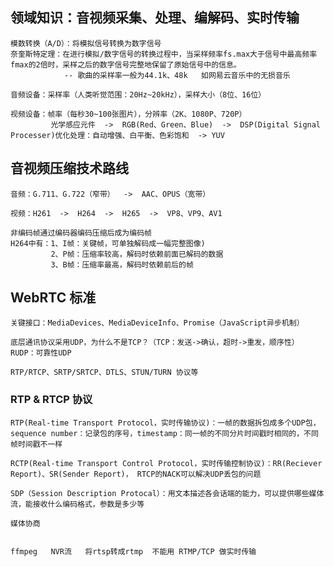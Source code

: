 
## 领域知识：音视频采集、处理、编解码、实时传输
    
    模数转换（A/D）：将模拟信号转换为数字信号
    奈奎斯特定理：在进行模拟/数字信号的转换过程中，当采样频率fs.max大于信号中最高频率fmax的2倍时，采样之后的数字信号完整地保留了原始信号中的信息。
                -- 歌曲的采样率一般为44.1k、48k   如网易云音乐中的无损音乐
                
    音频设备：采样率（人类听觉范围：20Hz~20kHz），采样大小（8位、16位）
    
    视频设备：帧率（每秒30~100张图片），分辨率（2K、1080P、720P）
             光学感应元件  ->  RGB(Red、Green、Blue)  ->  DSP(Digital Signal Processer)优化处理：自动增强、白平衡、色彩饱和  -> YUV 

## 音视频压缩技术路线
   
    音频：G.711、G.722（窄带）  ->  AAC、OPUS（宽带）

    视频：H261  ->  H264  ->  H265  ->  VP8、VP9、AV1
    
    非编码帧通过编码器编码压缩后成为编码帧
    H264中有：1、I帧：关键帧，可单独解码成一幅完整图像)
             2、P帧：压缩率较高，解码时依赖前面已解码的数据
             3、B帧：压缩率最高，解码时依赖前后的帧

## WebRTC 标准
    关键接口：MediaDevices、MediaDeviceInfo、Promise（JavaScript异步机制）
         
    底层通讯协议采用UDP，为什么不是TCP？（TCP：发送->确认，超时->重发，顺序性）  RUDP：可靠性UDP
    
    RTP/RTCP、SRTP/SRTCP、DTLS、STUN/TURN 协议等

### RTP & RTCP 协议
    RTP(Real-time Transport Protocol，实时传输协议)：一帧的数据拆包成多个UDP包，sequence number：记录包的序号，timestamp：同一帧的不同分片时间戳时相同的，不同帧时间戳不一样
    
    RCTP(Real-time Transport Control Protocol，实时传输控制协议)：RR(Reciever Report)、SR(Sender Report)， RTCP的NACK可以解决UDP丢包的问题
    
    SDP（Session Description Protocal）：用文本描述各会话端的能力，可以提供哪些媒体流，能接收什么编码格式，参数是多少等
                              
    媒体协商
    
    
    ffmpeg   NVR流   将rtsp转成rtmp  不能用 RTMP/TCP 做实时传输
    
    